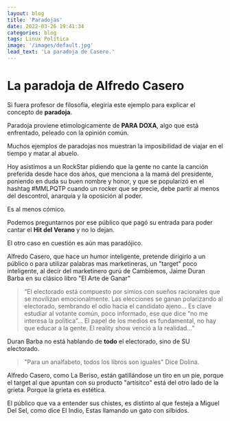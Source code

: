 ```yaml
---
layout: blog
title: 'Paradojas'
date: 2022-03-26 19:41:34
categories: blog
tags: Linux Política 
image: '/images/default.jpg'
lead_text: 'La paradoja de Casero.'
---
```


# La paradoja de Alfredo Casero

Si fuera profesor de filosofía, elegiría este ejemplo para explicar el concepto de **paradoja**.

Paradoja proviene etimologicamente de **PARA DOXA**, algo que está enfrentado, peleado con la opinión común.

Muchos ejemplos de paradojas nos muestran la imposibilidad de viajar en el tiempo y matar al abuelo.

Hoy asistimos a un RockStar pidiendo que la gente no cante la canción preferida desde hace dos años, que menciona a la mamá del presidente, poniendo en duda su buen nombre y honor, y que se popularizó en el hashtag #MMLPQTP cuando un rocker que se precie, debe partir al menos del descontrol, anarquía y la oposición al poder.

Es al menos cómico.

Podemos preguntarnos por ese público que pagó su entrada para poder cantar el **Hit del Verano** y no lo dejan.

El otro caso en cuestión es aún mas paradójico.

Alfredo Casero, que hace un humor inteligente, pretende dirigirlo a un público o para utilizar palabras mas marketineras, un "target" poco inteligente, al decir del marketinero gurú de Cambiemos, Jaime Duran Barba en su clásico libro "El Arte de Ganar"

>“El electorado está compuesto por simios con sueños racionales que se movilizan emocionalmente. Las elecciones se ganan polarizando al electorado, sembrando el odio hacia el candidato ajeno… Es clave estudiar al votante común, poco informado, ese que dice “no me interesa la política”… El papel de los medios es fundamental, no hay que educar a la gente. El reality show venció a la realidad…”

Duran Barba no está hablando de **todo** el electorado, sino de SU electorado. 

> "Para un analfabeto, todos los libros son iguales" Dice Dolina.

Alfredo Casero, como La Beriso, están gatillándose un tiro en un pie, porque el target al que apuntan con su producto "artísitco" está del otro lado de la grieta.  Porque la grieta es estética.

El público que va a entender sus chistes, es distinto al que festeja a Miguel Del Sel, como dice El Indio, Estas llamando un gato con silbidos.
